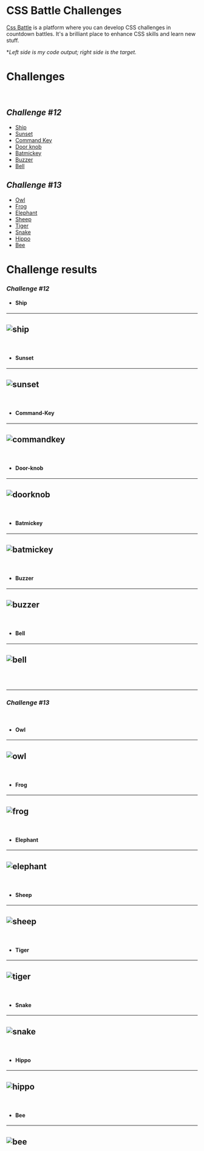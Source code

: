 # CSS Battle Challenges

[Css Battle](https://cssbattle.dev) is a platform where you can develop CSS challenges in countdown battles. It's a brilliant place to enhance CSS skills and learn new stuff. <br/>

\*_Left side is my code output; right side is the target._

# Challenges
<br>

## _Challenge #12_

- [Ship](#Ship)
- [Sunset](#Sunset)
- [Command Key](#Command-Key)
- [Door knob](#Door-Knob)
- [Batmickey](#Batmickey)
- [Buzzer](#Buzzer)
- [Bell](#Bell)


## _Challenge #13_

- [Owl](#Owl)
- [Frog](#Frog)
- [Elephant](#Elephant)
- [Sheep](#Sheep)
- [Tiger](#Tiger)
- [Snake](#Snake)
- [Hippo](#Hippo)
- [Bee](#Bee)

# Challenge results

### _Challenge #12_

 - #### **Ship**
---
![ship](https://github.com/caionormando/css-battle-challenges/blob/main/Ship/ship_result.JPG)
---
<br>

- #### **Sunset**
---
![sunset](https://github.com/caionormando/css-battle-challenges/blob/main/Sunset/sunset_results.JPG)
---
<br>

- #### **Command-Key**
---
![commandkey](https://github.com/caionormando/css-battle-challenges/blob/main/CommandKey/command-key-results.JPG)
---
<br>

- #### **Door-knob**
---
![doorknob](https://github.com/caionormando/css-battle-challenges/blob/main/DoorKnob/door_knob_result.JPG)
---
<br>

- #### **Batmickey**
---
![batmickey](https://github.com/caionormando/css-battle-challenges/blob/main/Batmickey/batmickey_result.JPG)
---
<br>

- #### **Buzzer**
---
![buzzer](https://github.com/caionormando/css-battle-challenges/blob/main/Buzzer/buzzer_result.JPG)
---
<br>

- #### **Bell**
---
![bell](https://github.com/caionormando/css-battle-challenges/blob/main/Bell/bell_result.JPG)
---
<br>
<br>

-----
### _Challenge #13_
<br>

- #### **Owl**
---
![owl](https://github.com/caionormando/css-battle-challenges/blob/main/Owl/owl_result.JPG)
---
<br>

- #### **Frog**
---
![frog](https://github.com/caionormando/css-battle-challenges/blob/main/Frog/frog_result.JPG)
---
<br>

- #### **Elephant**
---
![elephant](https://github.com/caionormando/css-battle-challenges/blob/main/Elephant/elephant_result.jpeg)
---
<br>

- #### **Sheep**
---
![sheep](https://github.com/caionormando/css-battle-challenges/blob/main/Sheep/sheep_result.JPG)
---
<br>

- #### **Tiger**
---
![tiger](https://github.com/caionormando/css-battle-challenges/blob/main/Tiger/tiger_result.jpeg)
---
<br>

- #### **Snake**
---
![snake](https://github.com/caionormando/css-battle-challenges/blob/main/Snake/snake_result.JPG)
---
<br>

- #### **Hippo**
---
![hippo](https://github.com/caionormando/css-battle-challenges/blob/main/Hippo/hippo_result.JPG)
---
<br>

- #### **Bee**
---
![bee](https://github.com/caionormando/css-battle-challenges/blob/main/Bee/bee_result.JPG)
---

